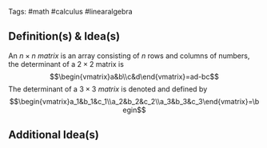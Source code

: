 Tags: #math #calculus #linearalgebra 
## Definition(s) & Idea(s)
An $n\times n$ *matrix* is an array consisting of $n$ rows and columns of numbers, the determinant of a $2\times 2$ matrix is $$\begin{vmatrix}a&b\\c&d\end{vmatrix}=ad-bc$$
The determinant of a $3\times 3$ *matrix* is denoted and defined by$$\begin{vmatrix}a_1&b_1&c_1\\a_2&b_2&c_2\\a_3&b_3&c_3\end{vmatrix}=\begin$$
## Additional Idea(s)


